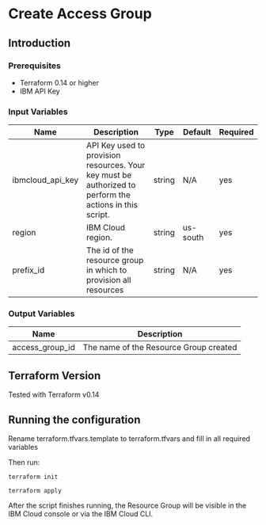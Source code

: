 # Create Access Group

## Introduction


### Prerequisites

* Terraform 0.14 or higher
* IBM API Key


### Input Variables

| Name | Description | Type | Default | Required |
| ---- | ----------- | ---- | ------- | -------- |
| ibmcloud_api_key | API Key used to provision resources.  Your key must be authorized to perform the actions in this script. | string | N/A | yes |
| region | IBM Cloud region. | string | us-south | yes |
| prefix_id | The id of the resource group in which to provision all resources | string | N/A | yes |


### Output Variables

| Name | Description |
| ---- | ----------- |
| access_group_id  | The name of the Resource Group created |

## Terraform Version
Tested with Terraform v0.14


## Running the configuration

Rename terraform.tfvars.template to terraform.tfvars and fill in all required variables

Then run:

```shell
terraform init
```

```shell
terraform apply
```
 
After the script finishes running, the Resource Group will be visible in the IBM Cloud console or via the IBM Cloud CLI.

